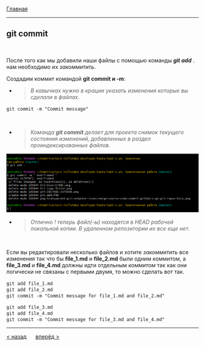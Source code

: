 [Главная](readme.md) 

---
## git commit


<br>

 После того как мы добавили наши файлы с помощью команды ***git add*** . нам необходимо их _закоммитить_.
<br>

Создадим коммит командой **git commit и -m**:
- > _В кавычках нужно в крации указать изменения которые вы сделали в файлах_.

```bash=
git commit -m "Commit message"
```
<br>

- >_Команда **git commit** делает для проекта снимок текущего состояния изменений, добавленных в раздел проиндексированных файлов_. 

![git commit](git.commit.PNG)
- > _Отлично ! теперь файл(-ы) находятся в *HEAD* рабочей локальной копии. В удаленном репозитории их все еще нет_.

<br>

Если вы редактировали несколько файлов и хотите *закоммитить* все изменения так что бы **file_1.md** и **file_2.md** были одним коммитом, a **file_3.md** и **file_4.md** должны идти отдельным *коммитом* так как они логически не связаны с первыми двумя, то можно сделать вот так.
```bash=
git add file_1.md
git add file_2.md
git commit -m "Commit message for file_1.md and file_2.md"
```
```bash=
git add file_3.md
git add file_4.md
git commit -m "Commit message for file_3.md and file_4.md"
```
---
[ < назад](add.md) &nbsp;&nbsp;&nbsp;&nbsp; [вперёд >](remote.md)
